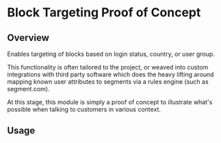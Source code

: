 # Block Targeting Proof of Concept

## Overview

Enables targeting of blocks based on
login status, country, or user group.

This functionality is often tailored to the project,
or weaved into custom integrations with third party software
which does the heavy lifting around mapping known user attributes
to segments via a rules engine (such as segment.com).

At this stage, this module is simply a proof of concept to illustrate what's possible
when talking to customers in various context.

## Usage 

